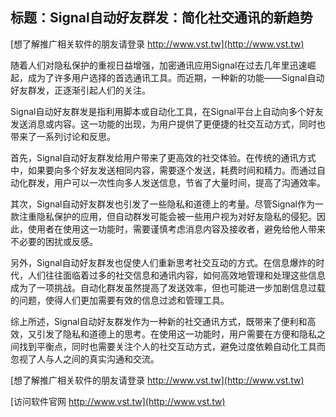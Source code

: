 ## **标题：Signal自动好友群发：简化社交通讯的新趋势**

[想了解推广相关软件的朋友请登录 http://www.vst.tw](http://www.vst.tw)

随着人们对隐私保护的重视日益增强，加密通讯应用Signal在过去几年里迅速崛起，成为了许多用户选择的首选通讯工具。而近期，一种新的功能——Signal自动好友群发，正逐渐引起人们的关注。

Signal自动好友群发是指利用脚本或自动化工具，在Signal平台上自动向多个好友发送消息或内容。这一功能的出现，为用户提供了更便捷的社交互动方式，同时也带来了一系列讨论和反思。

首先，Signal自动好友群发给用户带来了更高效的社交体验。在传统的通讯方式中，如果要向多个好友发送相同内容，需要逐个发送，耗费时间和精力。而通过自动化群发，用户可以一次性向多人发送信息，节省了大量时间，提高了沟通效率。

其次，Signal自动好友群发也引发了一些隐私和道德上的考量。尽管Signal作为一款注重隐私保护的应用，但自动群发可能会被一些用户视为对好友隐私的侵犯。因此，使用者在使用这一功能时，需要谨慎考虑消息内容及接收者，避免给他人带来不必要的困扰或反感。

另外，Signal自动好友群发也促使人们重新思考社交互动的方式。在信息爆炸的时代，人们往往面临着过多的社交信息和通讯内容，如何高效地管理和处理这些信息成为了一项挑战。自动化群发虽然提高了发送效率，但也可能进一步加剧信息过载的问题，使得人们更加需要有效的信息过滤和管理工具。

综上所述，Signal自动好友群发作为一种新的社交通讯方式，既带来了便利和高效，又引发了隐私和道德上的思考。在使用这一功能时，用户需要在方便和隐私之间找到平衡点，同时也需要关注个人的社交互动方式，避免过度依赖自动化工具而忽视了人与人之间的真实沟通和交流。

[想了解推广相关软件的朋友请登录 http://www.vst.tw](http://www.vst.tw)


[访问软件官网 http://www.vst.tw](http://www.vst.tw)

